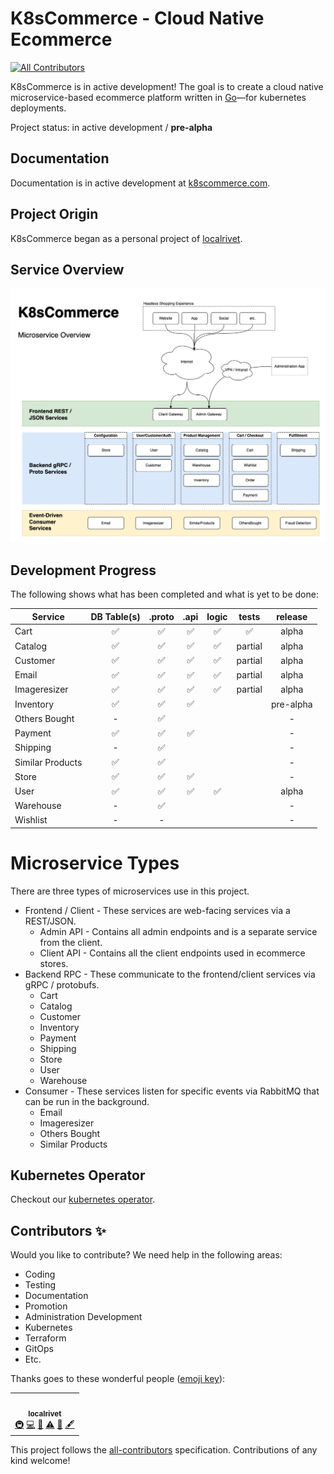 # K8sCommerce - Cloud Native Ecommerce

<!-- ALL-CONTRIBUTORS-BADGE:START - Do not remove or modify this section -->

[![All Contributors](https://img.shields.io/badge/all_contributors-1-orange.svg?style=flat-square)](#contributors-)

<!-- ALL-CONTRIBUTORS-BADGE:END -->

K8sCommerce is in active development! The goal is to create a cloud native microservice-based ecommerce platform written in [Go](https://go.dev/)—for kubernetes deployments.

Project status: in active development / **pre-alpha**

## Documentation

Documentation is in active development at [k8scommerce.com](https://k8scommerce.com/).

## Project Origin

K8sCommerce began as a personal project of [localrivet](https://github.com/localrivet).

## Service Overview

![K8sCommerce Overview](docs/K8sCommerceOverview.drawio.png)

## Development Progress

The following shows what has been completed and what is yet to be done:

| Service          |    DB Table(s)     |       .proto       |        .api        |       logic        |       tests        |  release  |
| ---------------- | :----------------: | :----------------: | :----------------: | :----------------: | :----------------: | :-------: |
| Cart             | :white_check_mark: | :white_check_mark: | :white_check_mark: | :white_check_mark: | :white_check_mark: |   alpha   |
| Catalog          | :white_check_mark: | :white_check_mark: | :white_check_mark: | :white_check_mark: |      partial       |   alpha   |
| Customer         | :white_check_mark: | :white_check_mark: | :white_check_mark: | :white_check_mark: |      partial       |   alpha   |
| Email            | :white_check_mark: | :white_check_mark: | :white_check_mark: | :white_check_mark: |      partial       |   alpha   |
| Imageresizer     | :white_check_mark: | :white_check_mark: | :white_check_mark: | :white_check_mark: |      partial       |   alpha   |
| Inventory        | :white_check_mark: | :white_check_mark: | :white_check_mark: |                    |                    | pre-alpha |
| Others Bought    |         -          | :white_check_mark: |                    |                    |                    |     -     |
| Payment          | :white_check_mark: | :white_check_mark: | :white_check_mark: |                    |                    |     -     |
| Shipping         |         -          | :white_check_mark: |                    |                    |                    |     -     |
| Similar Products | :white_check_mark: | :white_check_mark: |                    |                    |                    |     -     |
| Store            | :white_check_mark: | :white_check_mark: | :white_check_mark: |                    |                    |     -     |
| User             | :white_check_mark: | :white_check_mark: | :white_check_mark: | :white_check_mark: |                    |   alpha   |
| Warehouse        |         -          | :white_check_mark: |                    |                    |                    |     -     |
| Wishlist         |         -          |         -          |                    |                    |                    |     -     |

# Microservice Types

There are three types of microservices use in this project.

- Frontend / Client - These services are web-facing services via a REST/JSON.
  - Admin API - Contains all admin endpoints and is a separate service from the client.
  - Client API - Contains all the client endpoints used in ecommerce stores.
- Backend RPC - These communicate to the frontend/client services via gRPC / protobufs.
  - Cart
  - Catalog
  - Customer
  - Inventory
  - Payment
  - Shipping
  - Store
  - User
  - Warehouse
- Consumer - These services listen for specific events via RabbitMQ that can be run in the background.
  - Email
  - Imageresizer
  - Others Bought
  - Similar Products

## Kubernetes Operator

Checkout our [kubernetes operator](https://github.com/k8scommerce/cluster-operator).

## Contributors ✨

Would you like to contribute? We need help in the following areas:

- Coding
- Testing
- Documentation
- Promotion
- Administration Development
- Kubernetes
- Terraform
- GitOps
- Etc.

Thanks goes to these wonderful people ([emoji key](https://allcontributors.org/docs/en/emoji-key)):

<!-- ALL-CONTRIBUTORS-LIST:START - Do not remove or modify this section -->
<!-- prettier-ignore-start -->
<!-- markdownlint-disable -->
<table>
  <tr>
    <td align="center"><a href="https://github.com/localrivet"><img src="https://avatars.githubusercontent.com/u/833950?v=4?s=100" width="100px;" alt=""/><br /><sub><b>localrivet</b></sub></a><br /><a href="#infra-localrivet" title="Infrastructure (Hosting, Build-Tools, etc)">🚇</a> <a href="https://github.com/k8scommerce/k8scommerce/commits?author=localrivet" title="Code">💻</a> <a href="https://github.com/k8scommerce/k8scommerce/commits?author=localrivet" title="Documentation">📖</a> <a href="https://github.com/k8scommerce/k8scommerce/commits?author=localrivet" title="Tests">⚠️</a> <a href="#maintenance-localrivet" title="Maintenance">🚧</a> <a href="#content-localrivet" title="Content">🖋</a></td>
  </tr>
</table>

<!-- markdownlint-restore -->
<!-- prettier-ignore-end -->

<!-- ALL-CONTRIBUTORS-LIST:END -->

This project follows the [all-contributors](https://github.com/all-contributors/all-contributors) specification. Contributions of any kind welcome!
